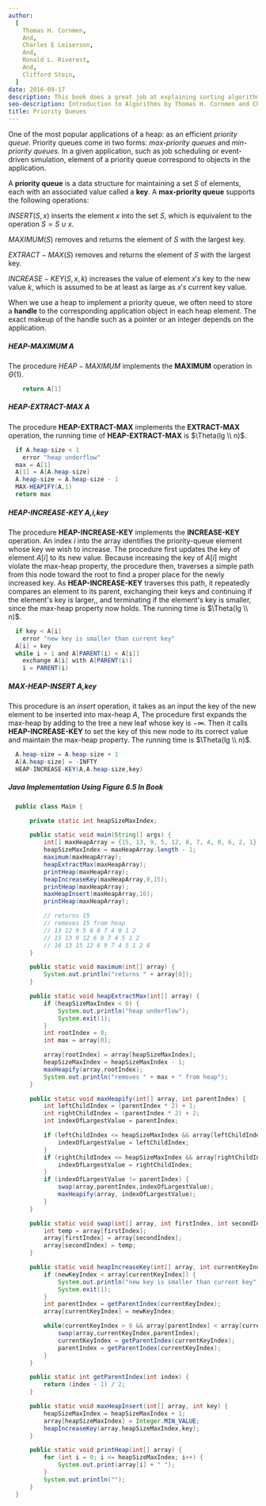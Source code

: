 ```yaml
---
author:
  [
    Thomas H. Cornmen,
    And,
    Charles E Leiserson,
    And,
    Ronald L. Riverest,
    And,
    Clifford Stein,
  ]
date: 2016-09-17
description: This book does a great job at explaining sorting algorithms and data structures with the help of visual figures. It's very math intensive, going over proofs and concepts of the materials. The main reason I bought the book was to understand the basic sorting algorithms and data structures. It give me a better understanding of the time and space complexity in terms of Big O Notation.
seo-description: Introduction to Algorithms by Thomas H. Cornmen and Charles E Leiserson and Ronald L. Riverest and Clifford Stein notes.
title: Priority Queues
---
```


One of the most popular applications of a heap: as an efficient _priority queue_. Priority queues come in two forms: _max-priority queues_ and _min-priority queues_. In a given application, such as job scheduling or event-driven simulation, element of a priority queue correspond to objects in the application.

A **priority queue** is a data structure for maintaining a set $S$ of elements, each with an associated value called a **key**. A **max-priority queue** supports the following operations:

$INSERT(S,x)$ inserts the element $x$ into the set $S$, which is equivalent to the operation $S = S \cup {x}$.

$MAXIMUM(S)$ removes and returns the element of $S$ with the largest key.

$EXTRACT-MAX(S)$ removes and returns the element of $S$ with the largest key.

$INCREASE-KEY(S,x,k)$ increases the value of element $x's$ key to the new value $k$, which is assumed to be at least as large as $x's$ current key value.

When we use a heap to implement a priority queue, we often need to store a **handle** to the corresponding application object in each heap element. The exact makeup of the handle such as a pointer or an integer depends on the application.

##### HEAP-MAXIMUM A

The procedure $HEAP-MAXIMUM$ implements the **MAXIMUM** operation in $\Theta(1)$.

```java
    return A[1]
```

##### HEAP-EXTRACT-MAX A

The procedure **HEAP-EXTRACT-MAX** implements the **EXTRACT-MAX** operation, the running time of **HEAP-EXTRACT-MAX** is $\Theta(lg \\ n)$.

```java
  if A.heap-size < 1
    error "heap underflow"
  max = A[1]
  A[1] = A[A.heap-size]
  A.heap-size = A.heap-size - 1
  MAX-HEAPIFY(A,1)
  return max
```

##### HEAP-INCREASE-KEY A,i,key

The procedure **HEAP-INCREASE-KEY** implements the **INCREASE-KEY** operation. An index $i$ into the array identifies the priority-queue element whose key we wish to increase. The procedure first updates the key of element $A[i]$ to its new value. Because increasing the key of $A[i]$ might violate the max-heap property, the procedure then, traverses a simple path from this node toward the root to find a proper place for the newly increased key. As **HEAP-INCREASE-KEY** traverses this path, it repeatedly compares an element to its parent, exchanging their keys and continuing if the element's key is larger,, and terminating if the element's key is smaller, since the max-heap property now holds. The running time is $\Theta(lg \\ n)$.

```java
  if key < A[i]
    error "new key is smaller than current key"
  A[i] = key
  while i > 1 and A[PARENT(i) < A[i]]
    exchange A[i] with A[PARENT(i)]
    i = PARENT(i)
```

##### MAX-HEAP-INSERT A,key

This procedure is an _insert_ operation, it takes as an input the key of the new element to be inserted into max-heap $A$, The procedure first expands the max-heap by adding to the tree a new leaf whose key is $- \infty$. Then it calls **HEAP-INCREASE-KEY** to set the key of this new node to its correct value and maintain the max-heap property. The running time is $\Theta(lg \\ n)$.

```java
  A.heap-size = A.heap-size + 1
  A[A.heap-size] = -INFTY
  HEAP-INCREASE-KEY(A,A.heap-size,key)
```

##### Java Implementation Using Figure 6.5 In Book

```java
  public class Main {

      private static int heapSizeMaxIndex;

      public static void main(String[] args) {
          int[] maxHeapArray = {15, 13, 9, 5, 12, 8, 7, 4, 0, 6, 2, 1};
          heapSizeMaxIndex = maxHeapArray.length - 1;
          maximum(maxHeapArray);
          heapExtractMax(maxHeapArray);
          printHeap(maxHeapArray);
          heapIncreaseKey(maxHeapArray,8,15);
          printHeap(maxHeapArray);
          maxHeapInsert(maxHeapArray,16);
          printHeap(maxHeapArray);

          // returns 15
          // removes 15 from heap
          // 13 12 9 5 6 8 7 4 0 1 2
          // 15 13 9 12 6 8 7 4 5 1 2
          // 16 13 15 12 6 9 7 4 5 1 2 8
      }

      public static void maximum(int[] array) {
          System.out.println("returns " + array[0]);
      }

      public static void heapExtractMax(int[] array) {
          if (heapSizeMaxIndex < 0) {
              System.out.println("heap underflow");
              System.exit(1);
          }
          int rootIndex = 0;
          int max = array[0];

          array[rootIndex] = array[heapSizeMaxIndex];
          heapSizeMaxIndex = heapSizeMaxIndex - 1;
          maxHeapify(array,rootIndex);
          System.out.println("removes " + max + " from heap");
      }

      public static void maxHeapify(int[] array, int parentIndex) {
          int leftChildIndex = (parentIndex * 2) + 1;
          int rightChildIndex = (parentIndex * 2) + 2;
          int indexOfLargestValue = parentIndex;

          if (leftChildIndex <= heapSizeMaxIndex && array[leftChildIndex] > array[indexOfLargestValue]) {
              indexOfLargestValue = leftChildIndex;
          }
          if (rightChildIndex <= heapSizeMaxIndex && array[rightChildIndex] > array[indexOfLargestValue]) {
              indexOfLargestValue = rightChildIndex;
          }
          if (indexOfLargestValue != parentIndex) {
              swap(array,parentIndex,indexOfLargestValue);
              maxHeapify(array, indexOfLargestValue);
          }
      }

      public static void swap(int[] array, int firstIndex, int secondIndex) {
          int temp = array[firstIndex];
          array[firstIndex] = array[secondIndex];
          array[secondIndex] = temp;
      }

      public static void heapIncreaseKey(int[] array, int currentKeyIndex, int newKeyIndex) {
          if (newKeyIndex < array[currentKeyIndex]) {
              System.out.println("new key is smaller than current key");
              System.exit(1);
          }
          int parentIndex = getParentIndex(currentKeyIndex);
          array[currentKeyIndex] = newKeyIndex;

          while(currentKeyIndex > 0 && array[parentIndex] < array[currentKeyIndex]) {
              swap(array,currentKeyIndex,parentIndex);
              currentKeyIndex = getParentIndex(currentKeyIndex);
              parentIndex = getParentIndex(currentKeyIndex);
          }
      }

      public static int getParentIndex(int index) {
          return (index - 1) / 2;
      }

      public static void maxHeapInsert(int[] array, int key) {
          heapSizeMaxIndex = heapSizeMaxIndex + 1;
          array[heapSizeMaxIndex] = Integer.MIN_VALUE;
          heapIncreaseKey(array,heapSizeMaxIndex,key);
      }

      public static void printHeap(int[] array) {
          for (int i = 0; i <= heapSizeMaxIndex; i++) {
              System.out.print(array[i] + " ");
          }
          System.out.println("");
      }
  }
```
